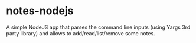 # notes-nodejs

A simple NodeJS app that parses the command line inputs (using Yargs 3rd party library) and allows to add/read/list/remove some notes.
